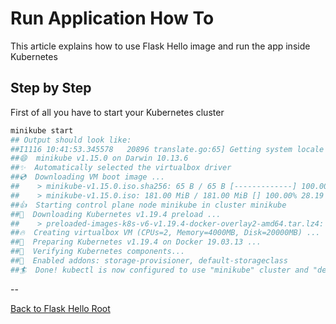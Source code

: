 # Run Application How To

This article explains how to use Flask Hello image and run the app inside Kubernetes

## Step by Step

First of all you have to start your Kubernetes cluster

```bash
minikube start
## Output should look like:
##I1116 10:41:53.345578   20896 translate.go:65] Getting system locale failed: Could not detect Language
##😄  minikube v1.15.0 on Darwin 10.13.6
##✨  Automatically selected the virtualbox driver
##💿  Downloading VM boot image ...
##    > minikube-v1.15.0.iso.sha256: 65 B / 65 B [-------------] 100.00% ? p/s 0s
##    > minikube-v1.15.0.iso: 181.00 MiB / 181.00 MiB [] 100.00% 28.19 MiB p/s 7s
##👍  Starting control plane node minikube in cluster minikube
##💾  Downloading Kubernetes v1.19.4 preload ...
##    > preloaded-images-k8s-v6-v1.19.4-docker-overlay2-amd64.tar.lz4: 486.35 MiB
##🔥  Creating virtualbox VM (CPUs=2, Memory=4000MB, Disk=20000MB) ...
##🐳  Preparing Kubernetes v1.19.4 on Docker 19.03.13 ...
##🔎  Verifying Kubernetes components...
##🌟  Enabled addons: storage-provisioner, default-storageclass
##🏄  Done! kubectl is now configured to use "minikube" cluster and "default" namespace by default
```



--

[Back to Flask Hello Root](./flaskhello.md)